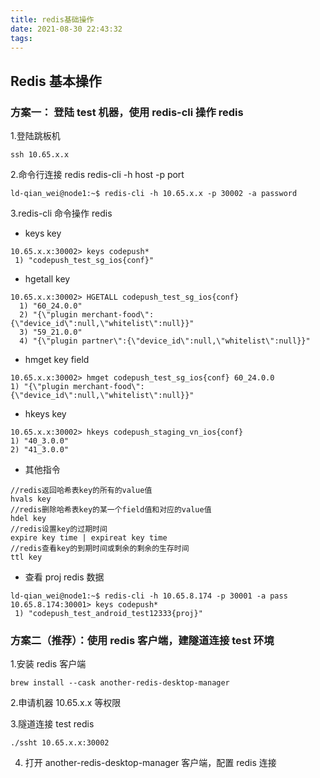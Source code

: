 ```yaml
---
title: redis基础操作
date: 2021-08-30 22:43:32
tags:
---
```



## Redis 基本操作

### 方案一： 登陆 test 机器，使用 redis-cli 操作 redis

1.登陆跳板机

```
ssh 10.65.x.x
```

2.命令行连接 redis redis-cli -h host -p port

```
ld-qian_wei@node1:~$ redis-cli -h 10.65.x.x -p 30002 -a password
```

3.redis-cli 命令操作 redis

- keys key

```
10.65.x.x:30002> keys codepush*
 1) "codepush_test_sg_ios{conf}"
```

- hgetall key

```
10.65.x.x:30002> HGETALL codepush_test_sg_ios{conf}
  1) "60_24.0.0"
  2) "{\"plugin merchant-food\":{\"device_id\":null,\"whitelist\":null}}"
  3) "59_21.0.0"
  4) "{\"plugin partner\":{\"device_id\":null,\"whitelist\":null}}"
```

- hmget key field

```
10.65.x.x:30002> hmget codepush_test_sg_ios{conf} 60_24.0.0
1) "{\"plugin merchant-food\":{\"device_id\":null,\"whitelist\":null}}"
```

- hkeys key

```
10.65.x.x:30002> hkeys codepush_staging_vn_ios{conf}
1) "40_3.0.0"
2) "41_3.0.0"
```

- 其他指令

```
//redis返回哈希表key的所有的value值
hvals key
//redis删除哈希表key的某一个field值和对应的value值
hdel key
//redis设置key的过期时间
expire key time | expireat key time
//redis查看key的到期时间或剩余的剩余的生存时间
ttl key
```

- 查看 proj redis 数据

```
ld-qian_wei@node1:~$ redis-cli -h 10.65.8.174 -p 30001 -a pass
10.65.8.174:30001> keys codepush*
 1) "codepush_test_android_test12333{proj}"
```

### 方案二（推荐）：使用 redis 客户端，建隧道连接 test 环境

1.安装 redis 客户端

```
brew install --cask another-redis-desktop-manager
```

2.申请机器 10.65.x.x 等权限

3.隧道连接 test redis

```
./ssht 10.65.x.x:30002
```

4. 打开 another-redis-desktop-manager 客户端，配置 redis 连接
